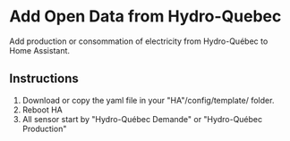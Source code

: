 # Add Open Data from Hydro-Quebec

Add production or consommation of electricity from Hydro-Québec to Home Assistant.

## Instructions

1. Download or copy the yaml file in your "HA"/config/template/ folder.
2. Reboot HA
3. All sensor start by "Hydro-Québec Demande" or "Hydro-Québec Production"
